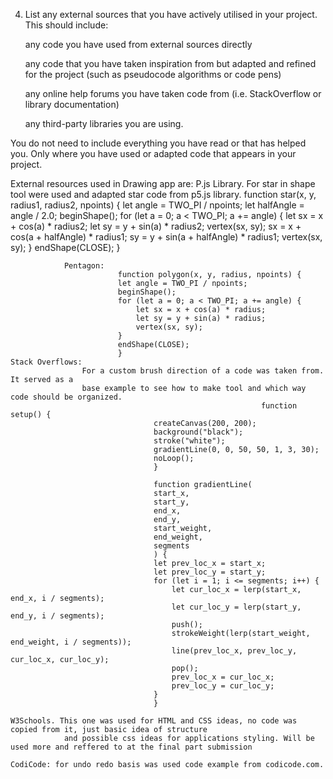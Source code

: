 4. List any external sources that you have actively utilised in your project. 
This should include:

    any code you have used from external sources directly

    any code that you have taken inspiration from 
    but adapted and refined for the project (such as pseudocode algorithms or code pens)

    any online help forums you have taken code from (i.e. StackOverflow or library documentation)

    any third-party libraries you are using.

You do not need to include everything you have read or that has helped you. 
Only where you have used or adapted code that appears in your project.

External resources used in Drawing app are:
    P.js Library.
            For star in shape tool were used and adapted star code from p5.js library.
                function star(x, y, radius1, radius2, npoints) {
                                let angle = TWO_PI / npoints;
                                let halfAngle = angle / 2.0;
                                beginShape();
                                for (let a = 0; a < TWO_PI; a += angle) {
                                    let sx = x + cos(a) * radius2;
                                    let sy = y + sin(a) * radius2;
                                    vertex(sx, sy);
                                    sx = x + cos(a + halfAngle) * radius1;
                                    sy = y + sin(a + halfAngle) * radius1;
                                    vertex(sx, sy);
                                }
                                endShape(CLOSE);
                                }

                Pentagon:
                            function polygon(x, y, radius, npoints) {
                            let angle = TWO_PI / npoints;
                            beginShape();
                            for (let a = 0; a < TWO_PI; a += angle) {
                                let sx = x + cos(a) * radius;
                                let sy = y + sin(a) * radius;
                                vertex(sx, sy);
                            }
                            endShape(CLOSE);
                            }
    Stack Overflows:
                    For a custom brush direction of a code was taken from. It served as a 
                    base example to see how to make tool and which way code should be organized.
                                                            function setup() {
                                    createCanvas(200, 200);
                                    background("black");
                                    stroke("white");
                                    gradientLine(0, 0, 50, 50, 1, 3, 30);
                                    noLoop();
                                    }

                                    function gradientLine(
                                    start_x,
                                    start_y,
                                    end_x,
                                    end_y,
                                    start_weight,
                                    end_weight,
                                    segments
                                    ) {
                                    let prev_loc_x = start_x;
                                    let prev_loc_y = start_y;
                                    for (let i = 1; i <= segments; i++) {
                                        let cur_loc_x = lerp(start_x, end_x, i / segments);
                                        let cur_loc_y = lerp(start_y, end_y, i / segments);
                                        push();
                                        strokeWeight(lerp(start_weight, end_weight, i / segments));
                                        line(prev_loc_x, prev_loc_y, cur_loc_x, cur_loc_y);
                                        pop();
                                        prev_loc_x = cur_loc_x;
                                        prev_loc_y = cur_loc_y;
                                    }
                                    }

    W3Schools. This one was used for HTML and CSS ideas, no code was copied from it, just basic idea of structure
                and possible css ideas for applications styling. Will be used more and reffered to at the final part submission

    CodiCode: for undo redo basis was used code example from codicode.com.
    